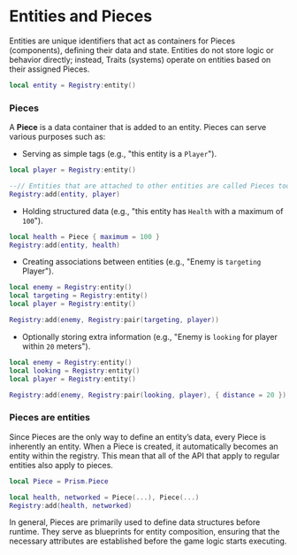 # Entities and Pieces

Entities are unique identifiers that act as containers for Pieces (components), defining their data and state.
Entities do not store logic or behavior directly; instead, Traits (systems) operate on entities based on their assigned Pieces.

```lua
local entity = Registry:entity()
```

### Pieces
A **Piece** is a data container that is added to an entity. Pieces can serve various purposes such as:

- Serving as simple tags (e.g., "this entity is a `Player`").
```lua
local player = Registry:entity()

--// Entities that are attached to other entities are called Pieces too.
Registry:add(entity, player)
```

- Holding structured data (e.g., "this entity has `Health` with a maximum of `100`").
```lua
local health = Piece { maximum = 100 }
Registry:add(entity, health)
```

- Creating associations between entities (e.g., "Enemy is `targeting` Player").
```lua
local enemy = Registry:entity()
local targeting = Registry:entity()
local player = Registry:entity()

Registry:add(enemy, Registry:pair(targeting, player))
```

- Optionally storing extra information (e.g., "Enemy is `looking` for player within `20` meters").
```lua
local enemy = Registry:entity()
local looking = Registry:entity()
local player = Registry:entity()

Registry:add(enemy, Registry:pair(looking, player), { distance = 20 })
```

### Pieces are entities

Since Pieces are the only way to define an entity’s data, every Piece is inherently an entity.
When a Piece is created, it automatically becomes an entity within the registry. This mean that all of the API that apply to regular entities also apply to pieces.

```lua
local Piece = Prism.Piece

local health, networked = Piece(...), Piece(...)
Registry:add(health, networked)
```

In general, Pieces are primarily used to define data structures before runtime.
They serve as blueprints for entity composition, ensuring that the necessary attributes are established before the game logic starts executing.